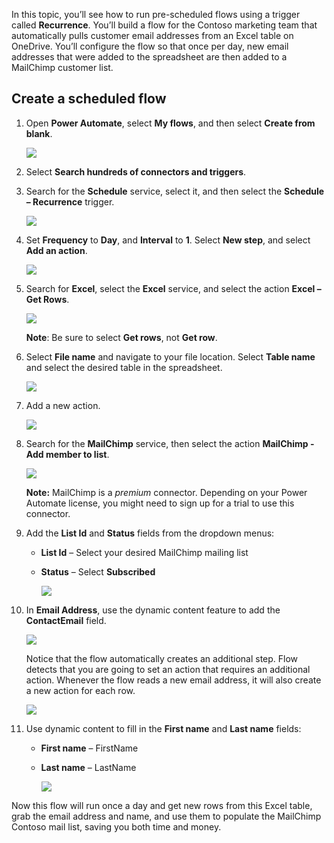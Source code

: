 In this topic, you’ll see how to run pre-scheduled flows using a trigger called **Recurrence**.  You’ll build a flow for the Contoso marketing team that automatically pulls customer email addresses from an Excel table on OneDrive. You’ll configure the flow so that once per day, new email addresses that were added to the spreadsheet are then added to a MailChimp customer list. 

## Create a scheduled flow
1. Open **Power Automate**, select **My flows**, and then select **Create from blank**. 
   
    ![](./media/learning-recurrence/flow-create-blank.png)
2. Select **Search hundreds of connectors and triggers**.
3. Search for the **Schedule** service, select it, and then select the **Schedule – Recurrence** trigger.
   
    ![](./media/learning-recurrence/flow-recurrence-trigger.png)
4. Set **Frequency** to **Day**, and **Interval** to **1**. Select **New step**, and select **Add an action**. 
   
    ![](./media/learning-recurrence/frequency-interval.png)
5. Search for **Excel**, select the **Excel** service, and select the action **Excel – Get Rows**. 
   
    ![](./media/learning-recurrence/excel-get-rows.png)
   
    **Note**: Be sure to select **Get rows**, not **Get row**. 
6. Select **File name** and navigate to your file location. Select **Table name** and select the desired table in the spreadsheet. 
   
    ![](./media/learning-recurrence/excel-get-file.png)
7. Add a new action. 
   
    ![](./media/learning-recurrence/new-step.png)
8. Search for the **MailChimp** service, then select the action **MailChimp - Add member to list**.
   
    ![](./media/learning-recurrence/select-mailchimp.png)
   
    **Note:** MailChimp is a *premium* connector. Depending on your Power Automate license, you might need to sign up for a trial to use this connector.
9. Add the **List Id** and **Status** fields from the dropdown menus:
   
   * **List Id** – Select your desired MailChimp mailing list
   * **Status** – Select **Subscribed** 
     
     ![](./media/learning-recurrence/mailchimp-id-status.png)
10. In **Email Address**, use the dynamic content feature to add the **ContactEmail** field. 
    
     ![](./media/learning-recurrence/mailchimp-address.png)
    
     Notice that the flow automatically creates an additional step. Flow detects that you are going to set an action that requires an additional action. Whenever the flow reads a new email address, it will also create a new action for each row. 
    
     ![](./media/learning-recurrence/mailchimp-for-each.png)
11. Use dynamic content to fill in the **First name** and **Last name** fields:
    
    * **First name** – FirstName
    * **Last name** – LastName
      
      ![](./media/learning-recurrence/mailchimp-names.png)

Now this flow will run once a day and get new rows from this Excel table, grab the email address and name, and use them to populate the MailChimp Contoso mail list, saving you both time and money. 

